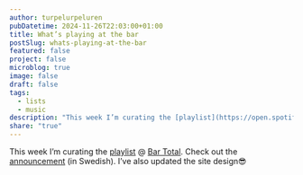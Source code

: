 ```yaml
---
author: turpelurpeluren
pubDatetime: 2024-11-26T22:03:00+01:00
title: What’s playing at the bar
postSlug: whats-playing-at-the-bar
featured: false
project: false
microblog: true
image: false
draft: false
tags:
  - lists
  - music
description: "This week I’m curating the [playlist](https://open.spotify.com/playlist/5SNp7eSCJgc1vTmIRFSXxZ?si=yoSPkoHnRUa5xDBlBLx5qA&pi=e-hbGpkRMBRXmS) @ [Bar Total](/posts/bar-total). Check out the [announcement](https://bartotal.digital/posts/missade-underworld/)(in Swedish). I’ve also updated the site design😎"
share: "true"
---
```

This week I’m curating the [playlist](https://open.spotify.com/playlist/5SNp7eSCJgc1vTmIRFSXxZ?si=yoSPkoHnRUa5xDBlBLx5qA&pi=e-hbGpkRMBRXmS) @ [Bar Total](/posts/bar-total). Check out the [announcement](https://bartotal.digital/posts/missade-underworld/) (in Swedish). I’ve also updated the site design😎